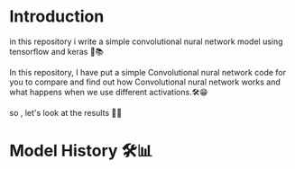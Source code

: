 # Introduction 
in this repository i write a simple convolutional nural network model using tensorflow and keras 📌📚 

In this repository, I have put a simple Convolutional nural network code for you to compare and find out how Convolutional nural network works and what happens when we use different activations.🛠️😁

so , let's look at the results 🤏😅

# Model History 🛠️📊
